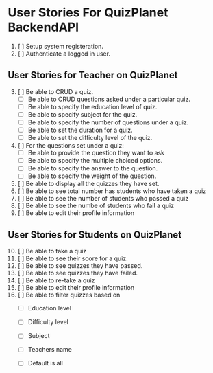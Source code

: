 # User Stories For QuizPlanet BackendAPI
1. [ ] Setup system registeration.
2. [ ] Authenticate a logged in user.

## User Stories for Teacher on QuizPlanet
3. [ ] Be able to CRUD a quiz.
   - [ ] Be able to CRUD questions asked under a particular quiz.
   - [ ] Be able to specify the education level of quiz.
   - [ ] Be able to specify subject for the quiz.
   - [ ] Be able to specify the number of questions under a quiz.
   - [ ] Be able to set the duration for a quiz.
   - [ ] Be able to set the difficulty level of the quiz.
4. [ ] For the questions set under a quiz:
   - [ ] Be able to provide the question they want to ask
   - [ ] Be able to specify the multiple choiced options.
   - [ ] Be able to specify the answer to the question.
   - [ ] Be able to specify the weight of the question.
5. [ ] Be able to display all the quizzes they have set.
6. [ ] Be able to see total number has students who have taken a quiz
7. [ ] Be able to see the number of students who passed a quiz
8. [ ] Be able to see the numbe of students who fail a quiz
9. [ ] Be able to edit their profile information

## User Stories for Students on QuizPlanet
10. [ ] Be able to take a quiz
11. [ ] Be able to see their score for a quiz.
12. [ ] Be able to see quizzes they have passed.
13. [ ] Be able to see quizzes they have failed.
14. [ ] Be able to re-take a quiz
15. [ ] Be able to edit their profile information
16. [ ] Be able to filter quizzes based on
    - [ ] Education level
    - [ ] Difficulty level
    - [ ] Subject
    - [ ] Teachers name
    - [ ] Default is all


